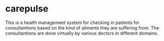 # carepulse
This is a health management system for checking in patients for consultantions based on the kind of ailments they are suffering from. The consultantions are done virtually by various doctors in different domains.
